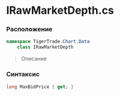 
# IRawMarketDepth.cs
### Расположение
```csharp
namespace TigerTrade.Chart.Data  
    class IRawMarketDepth
```

> Описание

### Синтаксис
```csharp
long MaxBidPrice { get; }
```
